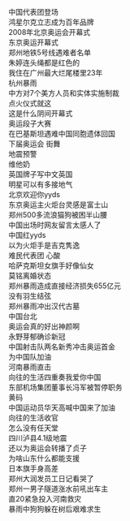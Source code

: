 中国代表团登场  
鸿星尔克立志成为百年品牌  
2008年北京奥运会开幕式  
东京奥运开幕式  
郑州地铁5号线遇难者名单  
朱婷连头绳都是红色的  
我住在广州最大烂尾楼里23年  
杭州暴雨  
中方对7个美方人员和实体实施制裁  
点火仪式就这  
这是什么阴间开幕式  
奥运段子大赛  
在巴基斯坦遇难中国同胞遗体回国  
下届奥运会 街舞  
地震预警  
维他奶  
英国牌子写中文英国  
明星可以有多接地气  
北京欢迎你yyds  
东京奥运主火炬台灵感是富士山  
郑州500多流浪猫狗被困半山腰  
中国出场时网友留言太感人了  
中国红yyds  
以为火炬手是吉克隽逸  
难民代表团 心酸  
哈萨克斯坦女旗手好像仙女  
莫铭离婚状态  
郑州暴雨造成直接经济损失655亿元  
没有羽生结弦  
郑州暴雨冲出汉代古墓  
中国台北  
奥运会真的好出神颜啊  
永野芽郁确诊新冠  
中国射击队两名新秀冲击奥运首金  
为中国队加油  
河南暴雨直击  
向往的生活四重奏我爱你中国  
东部机场集团董事长冯军被暂停职务  
黄码  
中国运动员华天高喊中国来了加油  
向往的生活收官  
怎么没有任天堂  
四川泸县4.1级地震  
还以为奥运会转播了贞子  
为啥山东什么都能支援  
日本旗手身高差  
郑州大润发员工日记看哭了  
郑州一男子隧道涨水前吼出车主  
直20紧急投入河南救灾  
暴雨中狗狗躲在树后艰难求生  
